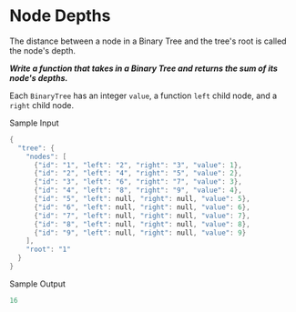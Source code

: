 # Node Depths

The distance between a node in a Binary Tree and the tree's root is called the node's depth.

**_Write a function that takes in a Binary Tree and returns the sum of its node's depths._**

Each `BinaryTree` has an integer `value`, a function `left` child node, and a `right` child node.

Sample Input

```go
{
  "tree": {
    "nodes": [
      {"id": "1", "left": "2", "right": "3", "value": 1},
      {"id": "2", "left": "4", "right": "5", "value": 2},
      {"id": "3", "left": "6", "right": "7", "value": 3},
      {"id": "4", "left": "8", "right": "9", "value": 4},
      {"id": "5", "left": null, "right": null, "value": 5},
      {"id": "6", "left": null, "right": null, "value": 6},
      {"id": "7", "left": null, "right": null, "value": 7},
      {"id": "8", "left": null, "right": null, "value": 8},
      {"id": "9", "left": null, "right": null, "value": 9}
    ],
    "root": "1"
  }
}
```

Sample Output

```go
16
```
